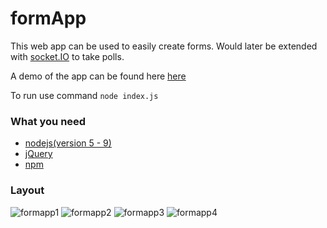 # formApp

This web app can be used to easily create forms. Would later be extended with [socket.IO](https://socket.io/) to take polls.

A demo of the app can be found here [here](https://formgeneratorapp.herokuapp.com/) 

To run use command `node index.js`

### What you need
- [nodejs(version 5 - 9)](https://nodejs.org/en/)
- [jQuery](https://jquery.com/)
- [npm](https://www.npmjs.com/)

### Layout
![formapp1](https://user-images.githubusercontent.com/15314851/50780561-4208fb00-1271-11e9-98b3-19f5650f5171.png)
![formapp2](https://user-images.githubusercontent.com/15314851/50780578-4b926300-1271-11e9-9bb8-4573f96504bb.png)
![formapp3](https://user-images.githubusercontent.com/15314851/50780580-4df4bd00-1271-11e9-8c7f-d8e1e3c37883.png)
![formapp4](https://user-images.githubusercontent.com/15314851/50780604-5e0c9c80-1271-11e9-8b08-1e3a38748bce.png)
